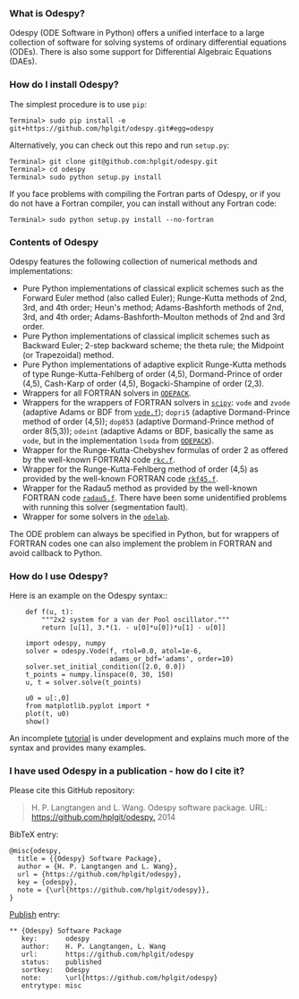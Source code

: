 ### What is Odespy?

Odespy (ODE Software in Python) offers a unified interface to a
large collection of software for solving systems of ordinary
differential equations (ODEs). There is also some support for
Differential Algebraic Equations (DAEs).

### How do I install Odespy?

The simplest procedure is to use `pip`:


```
Terminal> sudo pip install -e git+https://github.com/hplgit/odespy.git#egg=odespy
```

Alternatively, you can check out this repo and run `setup.py`:


```
Terminal> git clone git@github.com:hplgit/odespy.git
Terminal> cd odespy
Terminal> sudo python setup.py install
```

If you face problems with compiling the Fortran parts of Odespy,
or if you do not have a Fortran compiler, you can install without
any Fortran code:


```
Terminal> sudo python setup.py install --no-fortran
```

### Contents of Odespy

Odespy features the following collection of numerical methods and
implementations:

  * Pure Python implementations of classical explicit schemes such as
    the Forward Euler method (also called Euler);
    Runge-Kutta methods of 2nd, 3rd, and 4th order; Heun's method;
    Adams-Bashforth methods of 2nd, 3rd, and 4th order;
    Adams-Bashforth-Moulton methods of 2nd and 3rd order.
  * Pure Python implementations of classical implicit schemes such as
    Backward Euler; 2-step backward scheme; the theta rule;
    the Midpoint (or Trapezoidal) method.
  * Pure Python implementations of adaptive explicit Runge-Kutta
    methods of type Runge-Kutta-Fehlberg of order (4,5), Dormand-Prince
    of order (4,5), Cash-Karp of order (4,5), Bogacki-Shampine of order (2,3).
  * Wrappers for all FORTRAN solvers in [`ODEPACK`](http://www.netlib.org/odepack).
  * Wrappers for the wrappers of FORTRAN solvers in [`scipy`](http://www.scipy.org):
    `vode` and `zvode` (adaptive Adams or BDF from [`vode.f`](http://www.netlib.org/ode/vode.f));
    `dopri5` (adaptive Dormand-Prince method of order (4,5));
    `dop853` (adaptive Dormand-Prince method of order 8(5,3));
    `odeint` (adaptive Adams or BDF, basically the same as `vode`, but in the implementation `lsoda` from [`ODEPACK`](http://www.netlib.org/odepack/)).
  * Wrapper for the Runge-Kutta-Chebyshev formulas of order 2 as
    offered by the well-known FORTRAN code [`rkc.f`](http://www.netlib.org/ode/rkc.f).
  * Wrapper for the Runge-Kutta-Fehlberg method of
    order (4,5) as provided by the well-known FORTRAN code [`rkf45.f`](http://www.netlib.org/ode/rkf45.f).
  * Wrapper for the Radau5 method as provided by the well-known FORTRAN code
    [`radau5.f`](http://www.unige.ch/~hairer/prog/stiff/radau5.f).
    There have been some unidentified problems with running this solver (segmentation fault).
  * Wrapper for some solvers in the [`odelab`](https://github.com/olivierverdier/odelab).

The ODE problem can always be specified in Python, but for wrappers of
FORTRAN codes one can also implement the problem in FORTRAN and avoid
callback to Python.

### How do I use Odespy?

Here is an example on the Odespy syntax::

        def f(u, t):
            """2x2 system for a van der Pool oscillator."""
            return [u[1], 3.*(1. - u[0]*u[0])*u[1] - u[0]]

        import odespy, numpy
        solver = odespy.Vode(f, rtol=0.0, atol=1e-6,
                             adams_or_bdf='adams', order=10)
        solver.set_initial_condition([2.0, 0.0])
        t_points = numpy.linspace(0, 30, 150)
        u, t = solver.solve(t_points)

        u0 = u[:,0]
        from matplotlib.pyplot import *
        plot(t, u0)
        show()

An incomplete [tutorial](http://hplgit.github.io/odespy/doc/tutorial/html/index.html) is under
development and explains much more of the syntax and provides many
examples.

### I have used Odespy in a publication - how do I cite it?

Please cite this GitHub repository:

> H. P. Langtangen and L. Wang. Odespy software package.
> URL: <https://github.com/hplgit/odespy.> 2014



BibTeX entry:


```
@misc{odespy,
  title = {{Odespy} Software Package},
  author = {H. P. Langtangen and L. Wang},
  url = {https://github.com/hplgit/odespy},
  key = {odespy},
  note = {\url{https://github.com/hplgit/odespy}},
}
```

[Publish](https://bitbucket.org/logg/publish) entry:


```
** {Odespy} Software Package
   key:       odespy
   author:    H. P. Langtangen, L. Wang
   url:       https://github.com/hplgit/odespy
   status:    published
   sortkey:   Odespy
   note:      \url{https://github.com/hplgit/odespy}
   entrytype: misc
```

